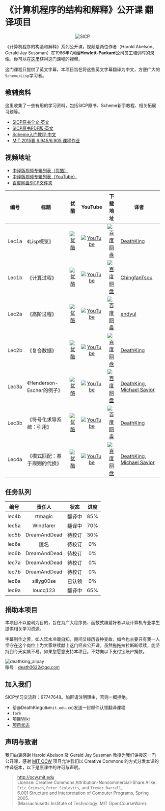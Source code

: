 # 《计算机程序的结构和解释》公开课 翻译项目

<p align="center">
  <img src="http://groups.csail.mit.edu/mac/classes/6.001/abelson-sussman-lectures/wizard.jpg" alt="SICP"/>
</p>

《计算机程序的构造和解释》系列公开课，视频是两位作者（Harold Abelson、Gerald Jay Sussman）在1986年7月给**Hewlett-Packard**公司员工培训时的录像。你可以在[这里](http://ocw.mit.edu/OcwWeb/Electrical-Engineering-and-Computer-Science/6-001Spring-2005/CourseHome/index.htm)获得这门课程的视频。

这门课程只提供了英文字幕，本项目旨在将这些英文字幕翻译为中文，方便广大的`Scheme/Lisp`学习者。

## 教辅资料

这里收集了一些有用的学习资料，包括SICP原书、Scheme新手教程、相关拓展习题等。

+ [SICP原书全文·英文](https://mitpress.mit.edu/sicp/full-text/book/book.html)
+ [SICP原书PDF版·英文](https://github.com/sarabander/sicp-pdf)
+ [Scheme入门教程·中文](https://github.com/DeathKing/yast-cn)
+ [MIT 2015春 6.945/6.905 课程作业](http://groups.csail.mit.edu/mac/users/gjs/6.945/assignments.html)

## 视频地址

+ [中译版视频专辑列表（优酷）](http://www.youku.com/playlist_show/id_18958522.html)
+ [中译版视频专辑列表（YouTube）](https://www.youtube.com/playlist?list=PLkEwH_Z2WOlppy8oUfrGwFVlOuKyo3RO_)
+ [百度网盘SICP文件夹](http://pan.baidu.com/s/1bnvO3vT)

| 编号 | 标题 | 优酷 | YouTube | 下载地址 | 译者 |
| ---- | ---- |:----:|:-------:|:--------:| ---- |
| Lec1a | 《Lisp概览》 | [![优酷](https://cloud.githubusercontent.com/assets/895809/7487453/7ad84a02-f3ea-11e4-9af4-2f8c4dc8679d.png)](http://v.youku.com/v_show/id_XNTEzMDAyMTU2.html) | [![YouTube](https://cloud.githubusercontent.com/assets/895809/7487454/7bcde098-f3ea-11e4-85be-d267459c4974.png)](https://www.youtube.com/watch?v=iG6eVomFrhE) | [![百度网盘](https://cloud.githubusercontent.com/assets/895809/7487452/7aca0af0-f3ea-11e4-97a2-9ad4af3c6e2e.png)](http://pan.baidu.com/s/1kTmeMgR) | [DeathKing](https://github.com/DeathKing) |
| Lec1b | 《计算过程》 | [![优酷](https://cloud.githubusercontent.com/assets/895809/7487453/7ad84a02-f3ea-11e4-9af4-2f8c4dc8679d.png)](http://v.youku.com/v_show/id_XNTMxODY1NTg4.html) | [![YouTube](https://cloud.githubusercontent.com/assets/895809/7487454/7bcde098-f3ea-11e4-85be-d267459c4974.png)](https://www.youtube.com/watch?v=sVErWRt8dG4) | [![百度网盘](https://cloud.githubusercontent.com/assets/895809/7487452/7aca0af0-f3ea-11e4-97a2-9ad4af3c6e2e.png)](http://pan.baidu.com/s/1o6G0Qgi) | [ChingfanTsou](https://github.com/ChingfanTsou) |
| Lec2a | 《高阶过程》 | [![优酷](https://cloud.githubusercontent.com/assets/895809/7487453/7ad84a02-f3ea-11e4-9af4-2f8c4dc8679d.png)](http://v.youku.com/v_show/id_XNzAzNjI1NjU2.html) | [![YouTube](https://cloud.githubusercontent.com/assets/895809/7487454/7bcde098-f3ea-11e4-85be-d267459c4974.png)](https://www.youtube.com/watch?v=A-uHMbrAvmQ) | [![百度网盘](https://cloud.githubusercontent.com/assets/895809/7487452/7aca0af0-f3ea-11e4-97a2-9ad4af3c6e2e.png)](http://pan.baidu.com/s/1jG3HI8A) | [endyul](https://github.com/endyul) |
| Lec2b | 《复合数据》 | [![优酷](https://cloud.githubusercontent.com/assets/895809/7487453/7ad84a02-f3ea-11e4-9af4-2f8c4dc8679d.png)](http://v.youku.com/v_show/id_XNzAzNjg4Mjk2.html) | [![YouTube](https://cloud.githubusercontent.com/assets/895809/7487454/7bcde098-f3ea-11e4-85be-d267459c4974.png)](https://www.youtube.com/watch?v=ggXt3Tmd1oY) | [![百度网盘](https://cloud.githubusercontent.com/assets/895809/7487452/7aca0af0-f3ea-11e4-97a2-9ad4af3c6e2e.png)](http://pan.baidu.com/s/1o6HgNgu) | [DeathKing](https://github.com/DeathKing) |
| Lec3a | 《Henderson-Escher的例子》 | [![优酷](https://cloud.githubusercontent.com/assets/895809/7487453/7ad84a02-f3ea-11e4-9af4-2f8c4dc8679d.png)](http://v.youku.com/v_show/id_XODk4NjUwODMy.html) | [![YouTube](https://cloud.githubusercontent.com/assets/895809/7487454/7bcde098-f3ea-11e4-85be-d267459c4974.png)](https://www.youtube.com/watch?v=zpXX64Bi2tM) | [![百度网盘](https://cloud.githubusercontent.com/assets/895809/7487452/7aca0af0-f3ea-11e4-97a2-9ad4af3c6e2e.png)](http://pan.baidu.com/s/1bnHBWmz) | [DeathKing](https://github.com/DeathKing), [Michael Savior](https://github.com/mut0u) |
| Lec3b | 《符号化求导系统：引用》 | [![优酷](https://cloud.githubusercontent.com/assets/895809/7487453/7ad84a02-f3ea-11e4-9af4-2f8c4dc8679d.png)](http://v.youku.com/v_show/id_XODk4NjUwODA0.html) | [![YouTube](https://cloud.githubusercontent.com/assets/895809/7487454/7bcde098-f3ea-11e4-85be-d267459c4974.png)](https://www.youtube.com/watch?v=XF5oixi2CTM) | [![百度网盘](https://cloud.githubusercontent.com/assets/895809/7487452/7aca0af0-f3ea-11e4-97a2-9ad4af3c6e2e.png)](http://pan.baidu.com/s/1o6Jry9G) | [DeathKing](https://github.com/DeathKing) |
| Lec4a | 《模式匹配：基于规则的代换》 | [![优酷](https://cloud.githubusercontent.com/assets/895809/7487453/7ad84a02-f3ea-11e4-9af4-2f8c4dc8679d.png)](http://v.youku.com/v_show/id_XMTM4NTY5NzE3Ng.html) | [![YouTube](https://cloud.githubusercontent.com/assets/895809/7487454/7bcde098-f3ea-11e4-85be-d267459c4974.png)](#) | [![百度网盘](https://cloud.githubusercontent.com/assets/895809/7487452/7aca0af0-f3ea-11e4-97a2-9ad4af3c6e2e.png)](http://pan.baidu.com/s/1c0Hjs1U) | [DeathKing](https://github.com/DeathKing), [Michael Savior](https://github.com/mut0u) |


## 任务队列

|  编号  | 责任人     | 状态 | 进度 |
|:-----:|:---------:|:----:|:-------:|
| lec4b | rtmagic   | 翻译中 | 85% |
| lec5a | Windfarer | 翻译中 | 70% |
| lec5b | DreamAndDead | 待校订 | 30%  |
| lec6a | 匿名       | 待校订 | 0%  |
| lec6b | DreamAndDead | 待校订 | 0%  |
| lec7a | DreamAndDead | 待校订 | 0%  |
| lec7b | DreamAndDead | 待校订 | 0%  |
| lec8a | sillyg00se | 已认领 | 0%  |
| lec9a | loucq123  | 翻译中 | 65% |

## 捐助本项目

本项目不以盈利为目的，旨在为广大程序员、函数式编爱好者以及计算机专业学生提供相关学习资源。

字幕制作之苦，如人饮水冷暖自知，期间又经历各种变故，如今也主要只有我一人坚守在这个岗位上为大家继续献上这门经典公开课。虽然拖拖拉拉断断续续，能坚持到今天实属不易。如果您愿意支持本项目，不妨向以下支付宝账户捐款。

![deathking_alipay](https://cloud.githubusercontent.com/assets/895809/6343830/b3840a8c-bc2a-11e4-931e-dbed22ffca99.png)  
账号：death0622@qq.com


## 加入我们

SICP学习交流群：97747648。加群请注明理由，否则一概拒绝。

+ 给@DeathKing(`dk#hit.edu.cn`)发送一封邮件认领翻译课程
+ `fork`
+ [项目Wiki](https://github.com/DeathKing/Learning-SICP/wiki)
+ [项目状态](https://github.com/DeathKing/Learning-SICP/wiki/%E9%A1%B9%E7%9B%AE%E7%8A%B6%E6%80%81)


## 声明与致谢

我们由衷感谢 Harold Abelson 及 Gerald Jay Sussman 教授为我们讲授这一门公开课，感谢 [MIT OCW](http://ocw.mit.edu ) 项目允许我们以 Creative Commons 的方式分发本课的中译版本，以下是原课中的许可与声明。

> http://ocw.mit.edu  
> License: Creative Commons Attribution-Noncommercial-Share Alike.  
> `Eric Grimson`, `Peter Szolovits`, and `Trevor Darrell`,   
> 6.001 Structure and Interpretation of Computer Programs, Spring 2005.  
> (Massachusetts Institute of Technology: MIT OpenCourseWare).  

